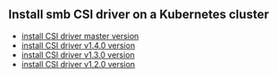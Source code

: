 ## Install smb CSI driver on a Kubernetes cluster

 - [install CSI driver master version](./install-csi-driver-master.md)
 - [install CSI driver v1.4.0 version](./install-csi-driver-v1.4.0.md)
 - [install CSI driver v1.3.0 version](./install-csi-driver-v1.3.0.md)
 - [install CSI driver v1.2.0 version](./install-csi-driver-v1.2.0.md)
